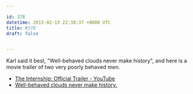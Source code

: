 ```yaml
---

id: 378
datetime: 2013-02-13 22:38:37 +0000 UTC
title: #378
draft: false


---
```


Karl said it best, "Well-behaved clouds never make history", and here is a movie trailer of two very poorly behaved men. 

 
 * [The Internship: Official Trailer - YouTube](http://www.youtube.com/watch?v=ehJFc1W0VKE)
 * [Well-behaved clouds never make history.](https://twitter.com/KarlTheFog/status/301738693692125185)


